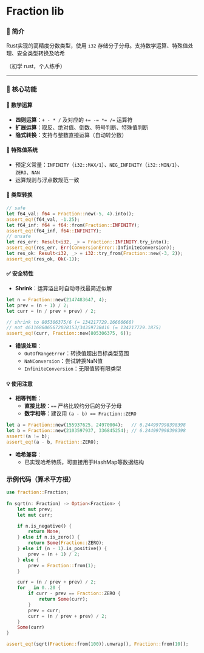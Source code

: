 # Fraction lib

### 📖 简介  
Rust实现的高精度分数类型，使用 `i32` 存储分子分母。支持数学运算、特殊值处理、安全类型转换及哈希

（初学 rust，个人练手）

---

### 🎯 核心功能

#### 🔢 数学运算
- **四则运算**：`+ - * /` 及对应的 `+= -= *= /=` 运算符
- **扩展运算**：取反、绝对值、倒数、符号判断、特殊值判断
- **隐式转换**：支持与整数直接运算（自动转分数）

#### 🚩 特殊值系统
- 预定义常量：`INFINITY`（`i32::MAX/1`）、`NEG_INFINITY`（`i32::MIN/1`）、`ZERO`、`NAN`
- 运算规则与浮点数规范一致

#### 🔄 类型转换
```rust
// safe
let f64_val: f64 = Fraction::new(-5, 4).into();
assert_eq!(f64_val, -1.25);
let f64_inf: f64 = f64::from(Fraction::INFINITY);
assert_eq!(f64_inf, f64::INFINITY);
// unsafe
let res_err: Result<i32, _> = Fraction::INFINITY.try_into();
assert_eq!(res_err, Err(ConversionError::InfiniteConversion));
let res_ok: Result<i32, _> = i32::try_from(Fraction::new(-3, 2));
assert_eq!(res_ok, Ok(-1));
```

#### ✅ 安全特性
- **Shrink**​​：运算溢出时自动寻找最简近似解
```rust
let n = Fraction::new(2147483647, 4);
let prev = (n + 1) / 2;
let curr = (n / prev + prev) / 2;

// shrink to 805306375/6 (= 134217729.16666666)
// not 4611686065672028153/34359738416 (= 134217729.1875)
assert_eq!(curr, Fraction::new(805306375, 6));
```
- **​​错误处理​​**：
  - `OutOfRangeError`：转换值超出目标类型范围
  - `NaNConversion`：尝试转换NaN值
  - `InfiniteConversion`：无限值转有限类型

#### 💡 使用注意
- **​​相等判断​​**：
  - **直接比较**：`==` 严格比较约分后的分子分母
  - **数学相等**：建议用 `(a - b) == Fraction::ZERO`
```rust
let a = Fraction::new(155937625, 24970004);   // 6.244997998398398
let b = Fraction::new(2103597937, 336845254); // 6.244997998398398
assert!(a != b);
assert_eq!(a - b, Fraction::ZERO);
```
- **​​哈希兼容​​**：
  - 已实现哈希特质，可直接用于HashMap等数据结构

### 示例代码（算术平方根）
```rust
use fraction::Fraction;
        
fn sqrt(n: Fraction) -> Option<Fraction> {
    let mut prev;
    let mut curr;

    if n.is_negative() {
        return None;
    } else if n.is_zero() {
        return Some(Fraction::ZERO);
    } else if (n - 1).is_positive() {
        prev = (n + 1) / 2;
    } else {
        prev = Fraction::from(1);
    }

    curr = (n / prev + prev) / 2;
    for _ in 0..20 {
        if curr - prev == Fraction::ZERO {
            return Some(curr);
        }
        prev = curr;
        curr = (n / prev + prev) / 2;
    }
    Some(curr)
}

assert_eq!(sqrt(Fraction::from(100)).unwrap(), Fraction::from(10));
```

